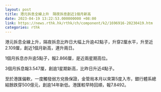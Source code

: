 ```yaml
---
layout: post
title: 港元拆息全線上升　隔夜拆息創近1個月新高
date: 2023-04-19 13:22:53.000000000 +08:00
link: https://news.rthk.hk/rthk/ch/component/k2/1696916-20230419.htm
categories: rthk
---
```


港元拆息全線上升，隔夜拆息比昨日大幅上升逾42點子，升穿2厘水平，升至近2.109厘，創近1個月新高，連升兩日。

1個月拆息亦升逾5點子，報2.866厘，是近兩星期高位。

3個月拆息報3.547厘，創逾1星期新高，比昨日升近4點子。

至於港匯偏軟，一度觸發弱方兌換保證，金管局本月以來第5度入市，銀行體系總結餘跌穿500億元，創逾14年新低。港匯較早時回順，報7.8492。
